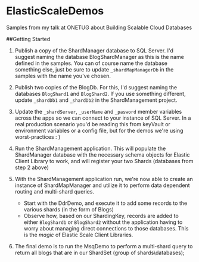 # ElasticScaleDemos

Samples from my talk at ONETUG about Building Scalable Cloud Databases

##Getting Started

1. Publish a copy of the ShardManager database to SQL Server. I'd suggest naming the database BlogShardManager as this is the name defined in the samples. You can of course name the database something else, just be sure to update `_shardMapManagerDb` in the samples with the name you've chosen.

2. Publish two copies of the BlogDb. For this, I'd suggest naming the databases `BlogShard1` and `BlogShard2`. If you use something different, update `_shardDb1` and `_shardDb2` in the ShardManagement project.

3. Update the `_shardServer`, `_userName` and `_pasword` member variables across the apps so we can connect to your instance of SQL Server. In a real production scenario you'd be reading this from keyVault or environment variables or a config file, but for the demos we're using worst-practices : )

4. Run the ShardManagement application. This will populate the ShardManager database with the necessary schema objects for Elastic Client Library to work, and will register your two Shards (databases from step 2 above)

5. With the ShardManagement application run, we're now able to create an instance of ShardMapManager and utilize it to perform data dependent routing and multi-shard queries. 
    * Start with the DdrDemo, and execute it to add some records to the various shards (in the form of Blogs)
    * Observe how, based on our ShardingKey, records are added to either `BlogShard1` or `BlogShard2` without the application having to worry about managing direct connections to those databases. This is the *magic* of Elastic Scale Client Libraries.

6. The final demo is to run the MsqDemo to perform a multi-shard query to return all blogs that are in our ShardSet (group of shards\databases);